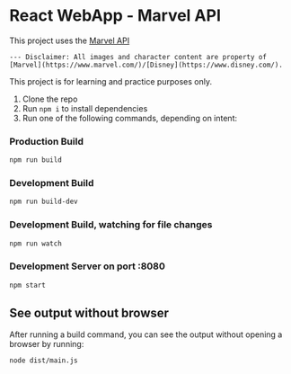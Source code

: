 # React WebApp - Marvel API

This project uses the [Marvel API](https://developer.marvel.com/)

    --- Disclaimer: All images and character content are property of [Marvel](https://www.marvel.com/)/[Disney](https://www.disney.com/).

This project is for learning and practice purposes only.

1. Clone the repo
2. Run `npm i` to install dependencies
3. Run one of the following commands, depending on intent:

### Production Build

```bash
npm run build
```

### Development Build

```bash
npm run build-dev
```

### Development Build, watching for file changes

```bash
npm run watch
```

### Development Server on port :8080

```bash
npm start
```

## See output without browser

After running a build command, you can see the output without opening a browser by running:

```bash
node dist/main.js
```
